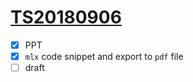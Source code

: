 # [TS20180906](https://github.com/husisy/PHYS4150-2018/tree/master/tutorial_material/TS20180906)
- [x] PPT
- [x] ```mlx``` code snippet and export to ```pdf``` file
- [ ] draft

